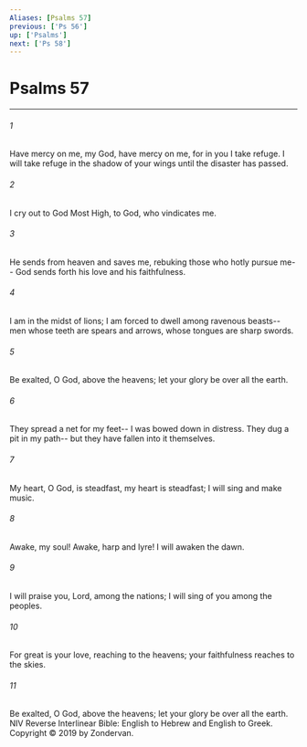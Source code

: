 ```yaml
---
Aliases: [Psalms 57]
previous: ['Ps 56']
up: ['Psalms']
next: ['Ps 58']
---
```

# Psalms 57

***


###### 1 
Have mercy on me, my God, have mercy on me, for in you I take refuge. I will take refuge in the shadow of your wings until the disaster has passed. 

###### 2 
I cry out to God Most High, to God, who vindicates me. 

###### 3 
He sends from heaven and saves me, rebuking those who hotly pursue me-- God sends forth his love and his faithfulness. 

###### 4 
I am in the midst of lions; I am forced to dwell among ravenous beasts-- men whose teeth are spears and arrows, whose tongues are sharp swords. 

###### 5 
Be exalted, O God, above the heavens; let your glory be over all the earth. 

###### 6 
They spread a net for my feet-- I was bowed down in distress. They dug a pit in my path-- but they have fallen into it themselves. 

###### 7 
My heart, O God, is steadfast, my heart is steadfast; I will sing and make music. 

###### 8 
Awake, my soul! Awake, harp and lyre! I will awaken the dawn. 

###### 9 
I will praise you, Lord, among the nations; I will sing of you among the peoples. 

###### 10 
For great is your love, reaching to the heavens; your faithfulness reaches to the skies. 

###### 11 
Be exalted, O God, above the heavens; let your glory be over all the earth. NIV Reverse Interlinear Bible: English to Hebrew and English to Greek. Copyright © 2019 by Zondervan.

